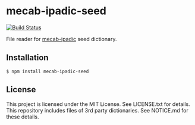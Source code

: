 # mecab-ipadic-seed

[![Build Status](https://travis-ci.org/takuyaa/mecab-ipadic-seed.svg?branch=master)](https://travis-ci.org/takuyaa/mecab-ipadic-seed)

File reader for [mecab-ipadic](https://github.com/taku910/mecab/tree/master/mecab-ipadic) seed dictionary.

## Installation

    $ npm install mecab-ipadic-seed

## License

This project is licensed under the MIT License. See LICENSE.txt for details.
This repository includes files of 3rd party dictionaries. See NOTICE.md for these details.
